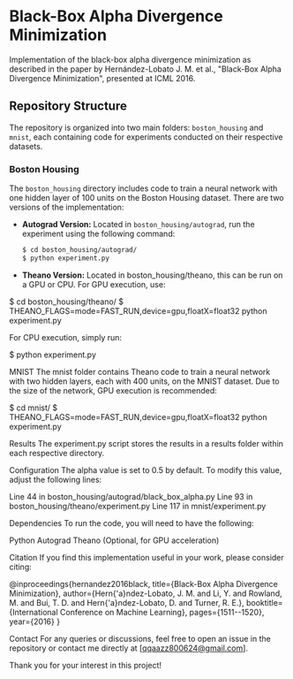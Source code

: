 # Black-Box Alpha Divergence Minimization

Implementation of the black-box alpha divergence minimization as described in the paper by Hernández-Lobato J. M. et al., "Black-Box Alpha Divergence Minimization", presented at ICML 2016.

## Repository Structure

The repository is organized into two main folders: `boston_housing` and `mnist`, each containing code for experiments conducted on their respective datasets.

### Boston Housing

The `boston_housing` directory includes code to train a neural network with one hidden layer of 100 units on the Boston Housing dataset. There are two versions of the implementation:

- **Autograd Version:** Located in `boston_housing/autograd`, run the experiment using the following command:

  ```sh
  $ cd boston_housing/autograd/
  $ python experiment.py

- **Theano Version:** Located in boston_housing/theano, this can be run on a GPU or CPU. For GPU execution, use:

$ cd boston_housing/theano/
$ THEANO_FLAGS=mode=FAST_RUN,device=gpu,floatX=float32 python experiment.py

For CPU execution, simply run:

$ python experiment.py

MNIST
The mnist folder contains Theano code to train a neural network with two hidden layers, each with 400 units, on the MNIST dataset. Due to the size of the network, GPU execution is recommended:

$ cd mnist/
$ THEANO_FLAGS=mode=FAST_RUN,device=gpu,floatX=float32 python experiment.py


Results
The experiment.py script stores the results in a results folder within each respective directory.

Configuration
The alpha value is set to 0.5 by default. To modify this value, adjust the following lines:

Line 44 in boston_housing/autograd/black_box_alpha.py
Line 93 in boston_housing/theano/experiment.py
Line 117 in mnist/experiment.py

Dependencies
To run the code, you will need to have the following:

Python
Autograd
Theano (Optional, for GPU acceleration)

Citation
If you find this implementation useful in your work, please consider citing:

@inproceedings{hernandez2016black,
  title={Black-Box Alpha Divergence Minimization},
  author={Hern{\'a}ndez-Lobato, J. M. and Li, Y. and Rowland, M. and Bui, T. D. and Hern{\'a}ndez-Lobato, D. and Turner, R. E.},
  booktitle={International Conference on Machine Learning},
  pages={1511--1520},
  year={2016}
}

Contact
For any queries or discussions, feel free to open an issue in the repository or contact me directly at [qqaazz800624@gmail.com].

Thank you for your interest in this project!